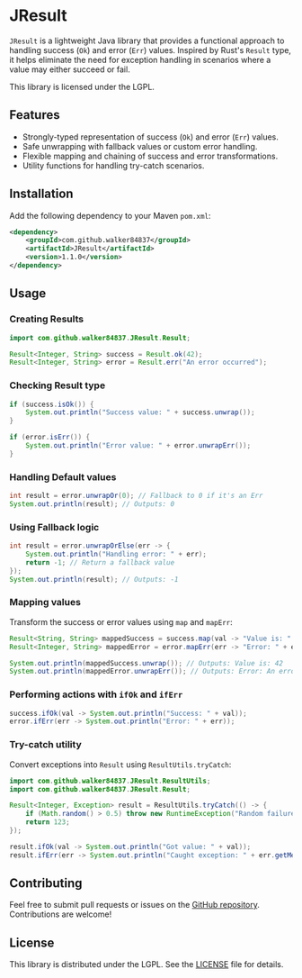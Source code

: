 # JResult

`JResult` is a lightweight Java library that provides a functional approach to handling success (`Ok`) and error (`Err`) values. Inspired by Rust's `Result` type, it helps eliminate the need for exception handling in scenarios where a value may either succeed or fail.

This library is licensed under the LGPL.

## Features

- Strongly-typed representation of success (`Ok`) and error (`Err`) values.
- Safe unwrapping with fallback values or custom error handling.
- Flexible mapping and chaining of success and error transformations.
- Utility functions for handling try-catch scenarios.

## Installation

Add the following dependency to your Maven `pom.xml`:

```xml
<dependency>
    <groupId>com.github.walker84837</groupId>
    <artifactId>JResult</artifactId>
    <version>1.1.0</version>
</dependency>
```

## Usage

### Creating Results

```java
import com.github.walker84837.JResult.Result;

Result<Integer, String> success = Result.ok(42);
Result<Integer, String> error = Result.err("An error occurred");
```

### Checking Result type

```java
if (success.isOk()) {
    System.out.println("Success value: " + success.unwrap());
}

if (error.isErr()) {
    System.out.println("Error value: " + error.unwrapErr());
}
```

### Handling Default values

```java
int result = error.unwrapOr(0); // Fallback to 0 if it's an Err
System.out.println(result); // Outputs: 0
```

### Using Fallback logic

```java
int result = error.unwrapOrElse(err -> {
    System.out.println("Handling error: " + err);
    return -1; // Return a fallback value
});
System.out.println(result); // Outputs: -1
```

### Mapping values

Transform the success or error values using `map` and `mapErr`:

```java
Result<String, String> mappedSuccess = success.map(val -> "Value is: " + val);
Result<Integer, String> mappedError = error.mapErr(err -> "Error: " + err);

System.out.println(mappedSuccess.unwrap()); // Outputs: Value is: 42
System.out.println(mappedError.unwrapErr()); // Outputs: Error: An error occurred
```

### Performing actions with `ifOk` and `ifErr`

```java
success.ifOk(val -> System.out.println("Success: " + val));
error.ifErr(err -> System.out.println("Error: " + err));
```

### Try-catch utility

Convert exceptions into `Result` using `ResultUtils.tryCatch`:

```java
import com.github.walker84837.JResult.ResultUtils;
import com.github.walker84837.JResult.Result;

Result<Integer, Exception> result = ResultUtils.tryCatch(() -> {
    if (Math.random() > 0.5) throw new RuntimeException("Random failure");
    return 123;
});

result.ifOk(val -> System.out.println("Got value: " + val));
result.ifErr(err -> System.out.println("Caught exception: " + err.getMessage()));
```

## Contributing

Feel free to submit pull requests or issues on the [GitHub repository](https://github.com/walker84837/JResult). Contributions are welcome!

## License

This library is distributed under the LGPL. See the [LICENSE](LICENSE) file for details.
